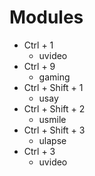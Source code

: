 # Modules

- Ctrl + 1
  - uvideo
- Ctrl + 9
  - gaming
- Ctrl + Shift + 1
  - usay
- Ctrl + Shift + 2
  - usmile
- Ctrl + Shift + 3
  - ulapse
- Ctrl + 3
  - uvideo

